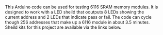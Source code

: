 This Arduino code can be used for testing 6116 SRAM memory modules.   It is designed to work with a LED sheild that ooutputs 8 LEDs showing the current address and 2 LEDs that indicate pass or fail.   The code can cycle though 256 addresses that make up a 6116 module in about 3.5 minutes.  Sheild kits for this project are available via the links below.

